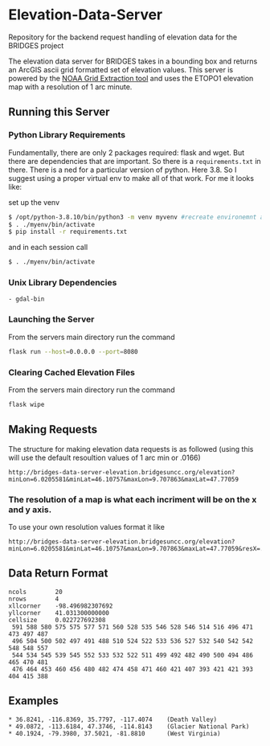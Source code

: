 # Elevation-Data-Server
Repository for the backend request handling of elevation data for the BRIDGES project

The elevation data server for BRIDGES takes in a bounding box and returns an ArcGIS ascii grid formatted set of elevation values. This server is powered by the [NOAA Grid Extraction tool](https://www.ngdc.noaa.gov/mgg/global/) and uses the ETOPO1 elevation map with a resolution of 1 arc minute.

## Running this Server
### Python Library Requirements
Fundamentally, there are only 2 packages required: flask and wget. But there are dependencies that are important. So there is a `requirements.txt` in there. There is a ned for a particular version of python. Here 3.8. So I suggest using a proper virtual env to make all of that work. For me it looks like:

set up the venv
```bash
$ /opt/python-3.8.10/bin/python3 -m venv myvenv #recreate environemnt against python 3.8
$ . ./myenv/bin/activate
$ pip install -r requirements.txt
```

and in each session call
```bash
$ . ./myenv/bin/activate
```

### Unix Library Dependencies
    - gdal-bin

### Launching the Server
From the servers main directory run the command
```bash
flask run --host=0.0.0.0 --port=8080
```
### Clearing Cached Elevation Files
From the servers main directory run the command
```bash
flask wipe
```



## Making Requests
The structure for making elevation data requests is as followed (using this will use the default resoultion values of 1 arc min or .0166)
```
http://bridges-data-server-elevation.bridgesuncc.org/elevation?minLon=6.0205581&minLat=46.10757&maxLon=9.707863&maxLat=47.77059
```



### The resolution of a map is what each incriment will be on the x and y axis. 

To use your own resolution values format it like
```
http://bridges-data-server-elevation.bridgesuncc.org/elevation?minLon=6.0205581&minLat=46.10757&maxLon=9.707863&maxLat=47.77059&resX=.01&resY=.01
```
## Data Return Format
```
ncols        20
nrows        4
xllcorner    -98.496982307692
yllcorner    41.031300000000
cellsize     0.022727692308
 591 588 580 575 575 577 571 560 528 535 546 528 546 514 516 496 471 473 497 487 
 496 504 500 502 497 491 488 510 524 522 533 536 527 532 540 542 542 548 548 557
 544 534 545 539 545 552 533 532 522 511 499 492 482 490 500 494 486 465 470 481
 476 464 453 460 456 480 482 474 458 471 460 421 407 393 421 421 393 404 415 388
```

## Examples
    * 36.8241, -116.8369, 35.7797, -117.4074    (Death Valley)
    * 49.0872, -113.6184, 47.3746, -114.8143    (Glacier National Park)
    * 40.1924, -79.3980, 37.5021, -81.8810      (West Virginia)
